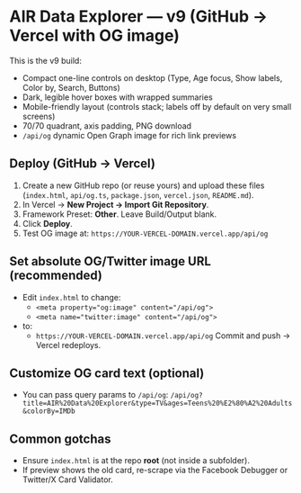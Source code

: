
# AIR Data Explorer — v9 (GitHub → Vercel with OG image)

This is the v9 build:
- Compact one-line controls on desktop (Type, Age focus, Show labels, Color by, Search, Buttons)
- Dark, legible hover boxes with wrapped summaries
- Mobile-friendly layout (controls stack; labels off by default on very small screens)
- 70/70 quadrant, axis padding, PNG download
- `/api/og` dynamic Open Graph image for rich link previews

## Deploy (GitHub → Vercel)
1) Create a new GitHub repo (or reuse yours) and upload these files (`index.html`, `api/og.ts`, `package.json`, `vercel.json`, `README.md`).
2) In Vercel → **New Project → Import Git Repository**.
3) Framework Preset: **Other**. Leave Build/Output blank.
4) Click **Deploy**.
5) Test OG image at: `https://YOUR-VERCEL-DOMAIN.vercel.app/api/og`

## Set absolute OG/Twitter image URL (recommended)
- Edit `index.html` to change:
  - `<meta property="og:image" content="/api/og">`
  - `<meta name="twitter:image" content="/api/og">`
- to:
  - `https://YOUR-VERCEL-DOMAIN.vercel.app/api/og`
Commit and push → Vercel redeploys.

## Customize OG card text (optional)
- You can pass query params to `/api/og`:
  `/api/og?title=AIR%20Data%20Explorer&type=TV&ages=Teens%20%E2%80%A2%20Adults&colorBy=IMDb`

## Common gotchas
- Ensure `index.html` is at the repo **root** (not inside a subfolder).
- If preview shows the old card, re-scrape via the Facebook Debugger or Twitter/X Card Validator.
